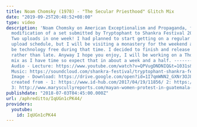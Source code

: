 ```yaml
---
title: Noam Chomsky (1978) - "The Secular Priesthood" Glitch Mix
date: "2019-09-25T20:48:52+08:00"
type: video
description: 'Noam Chomsky on American Exceptionalism and Propaganda, featuring a
  modification of a set submitted by Tryptophant to Shankra Festival 2018. ----------------------------------------------------------------------------------
  Two uploads in one week! I had planned to start getting on a regular (perhaps weekly)
  upload schedule, but I will be visiting a monastery for the weekend and will probably
  be technology free during that time. I decided to finish and release this mix early
  rather than late. Anyway I hope you enjoy, I will be working on a Thomas Merton
  mix as I have time so expect that in about a week and a half. ----------------------------------------------------------------------------------
  Audio - Lecture: https://www.youtube.com/watch?v=QPVugDNDNIQ&t=1031s&index=3&list=LL4cBSjn3x4BimpTEP-104kA
  Music: https://soundcloud.com/shankra-festival/tryptophant-shankra-festival-2018-music-application
  Image - Download: https://drive.google.com/open?id=1I7qmWNN2_GXNr3OJ8GBaj3zOWPYZNnpj
  created from - 1: https://www.id-hub.com/2017/04/19/11856/ 2: https://anarchistnews.org/content/pure-black-emerging-consensus-among-some-comrades
  3: http://www.maryscullyreports.com/mayan-women-protest-in-guatemala-against-massive-human-rights-crimes-in-1960-96-civil-war/'
publishdate: "2018-07-03T04:45:00.000Z"
url: /aphreditto/IqUGn1cPK44/
providers:
  youtube:
    id: IqUGn1cPK44
---
```

